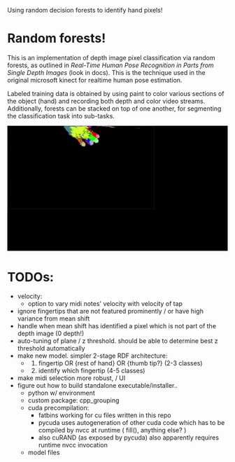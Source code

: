 Using random decision forests to identify hand pixels!

# Random forests!
This is an implementation of depth image pixel classification via random forests, as outlined in *Real-Time Human Pose Recognition in Parts from Single Depth Images* (look in docs). This is the technique used in the original microsoft kinect for realtime human pose estimation.

Labeled training data is obtained by using paint to color various sections of the object (hand) and recording both depth and color video streams. Additionally, forests can be stacked on top of one another, for segmenting the classification task into sub-tasks.

![Hand Classifier](rdf.gif)

# TODOs:

- velocity:
  - option to vary midi notes' velocity with velocity of tap
- ignore fingertips that are not featured prominently / or have high variance from mean shift
- handle when mean shift has identified a pixel which is not part of the depth image (0 depth!)
- auto-tuning of plane / z threshold. should be able to determine best z threshold automatically
- make new model. simpler 2-stage RDF architecture:
  - 1. fingertip OR {rest of hand} OR {thumb tip?} (2-3 classes)
  - 2. identify which fingertip (4-5 classes)
- make midi selection more robust, / UI
- figure out how to build standalone executable/installer..
  - python w/ environment
  - custom package: cpp_grouping
  - cuda precompilation:
    - fatbins working for cu files written in this repo
    - pycuda uses autogeneration of other cuda code which has to be compiled by nvcc at runtime ( fill(), anything else? )
    - also cuRAND (as exposed by pycuda) also apparently requires runtime nvcc invocation
  - model files
 